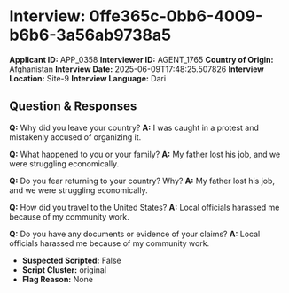 # Interview: 0ffe365c-0bb6-4009-b6b6-3a56ab9738a5
**Applicant ID:** APP_0358
**Interviewer ID:** AGENT_1765
**Country of Origin:** Afghanistan
**Interview Date:** 2025-06-09T17:48:25.507826
**Interview Location:** Site-9
**Interview Language:** Dari

## Question & Responses

**Q:** Why did you leave your country?
**A:** I was caught in a protest and mistakenly accused of organizing it.

**Q:** What happened to you or your family?
**A:** My father lost his job, and we were struggling economically.

**Q:** Do you fear returning to your country? Why?
**A:** My father lost his job, and we were struggling economically.

**Q:** How did you travel to the United States?
**A:** Local officials harassed me because of my community work.

**Q:** Do you have any documents or evidence of your claims?
**A:** Local officials harassed me because of my community work.

- **Suspected Scripted:** False
- **Script Cluster:** original
- **Flag Reason:** None
